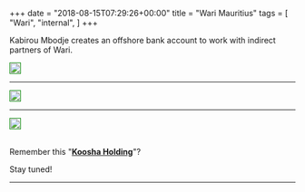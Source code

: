 +++
date = "2018-08-15T07:29:26+00:00"
title = "Wari Mauritius"
tags = [
    "Wari",
    "internal",
]
+++

Kabirou Mbodje creates an offshore bank account to work with indirect partners of Wari.

<div class="container" style="width:auto">
  <a target="blank" href="https://image.ibb.co/huWZRJ/j100_1.jpg">
    <img src="https://image.ibb.co/huWZRJ/j100_1.jpg" style="padding:1px;border:thin solid green;max-width:100%">
  </a>
</div>
<!--more-->
<hr>
<div class="container" style="width:auto">
  <a target="blank" href="https://image.ibb.co/bNtERJ/j100_2.jpg">
    <img src="https://image.ibb.co/bNtERJ/j100_2.jpg" style="padding:1px;border:thin solid green;max-width:100%">
  </a>
</div>

<hr>

<div class="container" style="width:auto">
  <a target="blank" href="https://image.ibb.co/h6616J/j100_3.jpg">
    <img src="https://image.ibb.co/h6616J/j100_3.jpg" style="padding:1px;border:thin solid green;max-width:100%">
  </a>
</div>
<br>

Remember this "[**Koosha Holding**](http://warileaks.com/never-try-to-bullshit-the-bullshitter/)"?

Stay tuned!


<hr>
